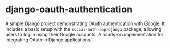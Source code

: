 # django-oauth-authentication
A simple Django project demonstrating OAuth authentication with Google. It includes a basic setup with the `social-auth-app-django` package, allowing users to log in using their Google accounts. A hands-on implementation for integrating OAuth in Django applications.
